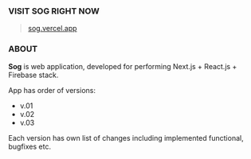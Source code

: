 ### VISIT SOG RIGHT NOW

><a href="https://sog.vercel.app/">sog.vercel.app</a>

### ABOUT

**Sog** is web application, developed for performing Next.js + React.js + Firebase stack. 

App has order of versions:

- v.01
- v.02
- v.03

Each version has own list of changes including implemented functional, bugfixes etc.
